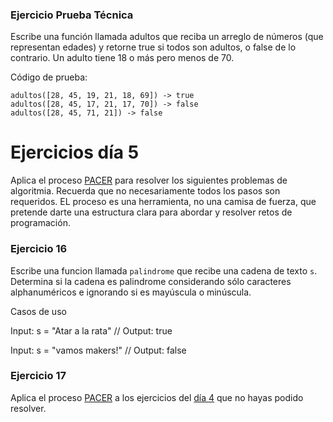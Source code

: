 
### Ejercicio Prueba Técnica
Escribe una función llamada adultos que reciba un arreglo de números (que representan edades) y retorne true si todos son adultos, o false de lo contrario. Un adulto tiene 18 o más pero menos de 70.

Código de prueba:
```
adultos([28, 45, 19, 21, 18, 69]) -> true
adultos([28, 45, 17, 21, 17, 70]) -> false
adultos([28, 45, 71, 21]) -> false
```

# Ejercicios día 5

Aplica el proceso [PACER](https://github.com/anayib/proceso-solucion-problemas) para resolver los siguientes problemas de algoritmia. Recuerda que no necesariamente todos los pasos son requeridos. EL proceso es una herramienta, no una camisa de fuerza, que pretende darte una estructura clara para abordar y resolver retos de programación. 

### Ejercicio 16

Escribe una funcion llamada `palindrome` que recibe una cadena de texto `s`. Determina si la cadena es palindrome considerando sólo caracteres alphanuméricos e ignorando si es mayúscula o minúscula.

Casos de uso

Input: s = "Atar a la rata" // Output: true

Input: s = "vamos makers!" // Output: false

### Ejercicio 17

Aplica el proceso [PACER](https://github.com/anayib/proceso-solucion-problemas) a los ejercicios del [día 4](dia-4.md) que no hayas podido resolver. 
